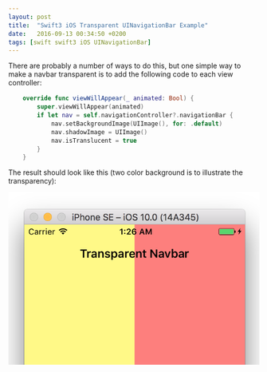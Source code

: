 ```yaml
---
layout: post
title:  "Swift3 iOS Transparent UINavigationBar Example"
date:   2016-09-13 00:34:50 +0200
tags: [swift swift3 iOS UINavigationBar]
---
```


There are probably a number of ways to do this, but one simple way to make a navbar transparent is to add the following code to each view controller:

```swift
    override func viewWillAppear(_ animated: Bool) {
        super.viewWillAppear(animated)
        if let nav = self.navigationController?.navigationBar {
            nav.setBackgroundImage(UIImage(), for: .default)
            nav.shadowImage = UIImage()
            nav.isTranslucent = true
        }
    }
```

The result should look like this (two color background is to illustrate the transparency):

![Example](/assets/NavbarTransparent.png)